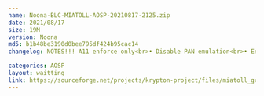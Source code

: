 ```yaml
---
name: Noona-BLC-MIATOLL-AOSP-20210817-2125.zip
date: 2021/08/17
size: 19M
version: Noona
md5: b1b48be3190d0bee795df424b95cac14
changelog: NOTES!!! A11 enforce only<br>• Disable PAN emulation<br>• Enable Devfreq Boost<br>• Disable System Trace Module<br>• TLB changes<br>• use SLMK<br>• Switch to qca6174 QCA_CLD profile<br>• Disable qcom memory dump driver<br>• Disable IPC_LOGGING<br>• atoll: Remove rcupdate.rcu_expedited=1

categories: AOSP
layout: waitting
link: https://sourceforge.net/projects/krypton-project/files/miatoll_gcc/AOSP/Noona-BLC-MIATOLL-AOSP-20210817-2125.zip
---
```

